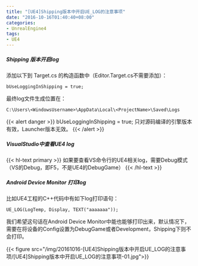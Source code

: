 ```yaml
---
title: "[UE4]Shipping版本中开启UE_LOG的注意事项"
date: "2016-10-16T01:40:40+08:00"
categories:
- UnrealEngine4
tags:
- UE4
---
```


##### Shipping 版本开启log

添加以下到 Target.cs 的构造函数中（Editor.Target.cs不需要添加）： 

	bUseLoggingInShipping = true;
    
最终log文件生成位置在：
    
    C:\Users\<WindowsUsername>\AppData\Local\<ProjectName>\Saved\Logs
    
{{< alert danger >}}
bUseLoggingInShipping = true; 只对源码编译的引擎版本有效，Launcher版本无效。
{{< /alert >}}

##### VisualStudio中查看UE4 log
{{< hl-text primary >}}
如果要查看VS命令行的UE4相关log，需要Debug模式（VS的Debug，即F5，不是UE4的DebugGame）
{{< /hl-text >}}

##### Android Device Monitor 打印log

比如UE4工程的C++代码中有如下log打印语句：

    UE_LOG(LogTemp, Display, TEXT("aaaaaaa"));

我们希望这句话在Android Device Monitor中能也能够打印出来，默认情况下，需要在将设备的Config设置为DebugGame或者Development，Shipping下则不会打印。

{{< figure src="/img/20161016-[UE4]Shipping版本中开启UE_LOG的注意事项/[UE4]Shipping版本中开启UE_LOG的注意事项-01.jpg">}}